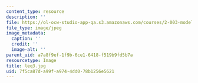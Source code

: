 ```yaml
---
content_type: resource
description: ''
file: https://ol-ocw-studio-app-qa.s3.amazonaws.com/courses/2-003-modeling-dynamics-and-control-i-spring-2005/7f5ca87da99fa9744dd078b1256e5621_leq3.jpg
file_type: image/jpeg
image_metadata:
  caption: ''
  credit: ''
  image-alt: ''
parent_uid: a7a8f9ef-1f9b-6ce1-6418-f519b9fd5b7a
resourcetype: Image
title: leq3.jpg
uid: 7f5ca87d-a99f-a974-4dd0-78b1256e5621
---
```

